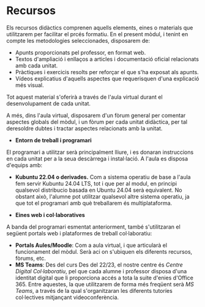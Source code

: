 # Recursos

<!-- 

L'apartat de recursos didàctics fa referència als elements, les ferramentes o els materials que els docents utilitzen per a facilitar el procés formatiu.

Els tipus de recursos didàctics han de ser variats i poden classificar-se segons el format, la funció o el context en què s'utilitzen. Alguns dels tipus més comuns de recursos didàctics són:
* Recursos materials: són els elements físics que s'utilitzen en l'aula i que permeten aprenentatges significatius, adaptats a les aracterístiques del grup, seleccionats segons els nivells de l'alumnat, el tipus de tasques que es realitzaran, etc.
* Recursos tecnològics: inclouen ferramentes digitals i dispositius que faciliten l'aprenentatge mitjançant l'ús de la tecnologia.
* Recursos organitzatius: tenint en compte la necessitat d'aplicar metodologies actives en les aules, és important pensar en agrupacions flexibles, codocència o qualsevol altra ferramenta que facilite el procés d'ensenyança-aprenentatge en esta línia. Se seguiran les instruccions d'inici de curs per a este punt.

-->

Els recursos didàctics comprenen aquells elements, eines o materials que utilitzarem per facilitar el prcés formatiu. En el present mòdul, i tenint en compte les metodologies seleccionades, disposarem de:

* Apunts proporcionats pel professor, en format web.
* Textos d'ampliació i enllaços a articles i documentació oficial relacionats amb cada unitat.
* Pràctiques i exercicis resolts per reforçar el que s'ha exposat als apunts.
* Vídeos explicatius d'aquells aspectes que requerisquen d'una explicació més visual.

Tot aquest material s'oferirà a través de l'aula virtual durant el desenvolupament de cada unitat.

A més, dins l'aula virtual, disposarem d'un fòrum general per comentar aspectes globals del mòdul, i un fòrum per cada unitat didàctica, per tal deresoldre dubtes i tractar aspectes relacionats amb la unitat.

* **Entorn de treball i programari**

El programari a utilitzar serà principalment lliure, i es donaran instruccions en cada unitat per a la seua descàrrega i instal·lació. A l'aula es disposa d'equips amb:

* **Kubuntu 22.04 o derivades.** Com a sistema operatiu de base a l'aula fem servir Kubuntu 24.04 LTS, tot i que per al modul, en principi qualsevol distribucio basada en Ubuntu 24.04 serà equivalent. No obstant això, l'alumne pot utilitzar qualsevol altre sistema operatiu, ja que tot el programari amb què treballarem és multiplataforma.

* **Eines web i col·laboratives**

A banda del programari esmentat anteriorment, també s'utilitzaran el següent portals web i plataformes de treball col·laboratiu:

* **Portals Aules/Moodle**: Com a aula virtual, i que articularà el funcionament del mòdul. Serà aci on s'ubiquen els diferents recursos, fòrums, etc.
* **MS Teams**: Des del curs Des del 22/23, el nostre centre és *Centre Digital Col·laboratiu*, pel que cada alumne i professor disposa d'una identitat digital que li proporciona accés a tota la suite d'enies d'Office 365. Entre aquestes, la que utilitzarem de forma més freqüent serà *MS Teams*, a través de la qual s'organitzaran les diferents tutoríes col·lectives mitjançant videoconferència.